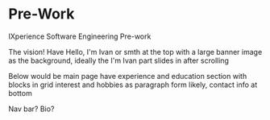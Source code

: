 # Pre-Work
 IXperience Software Engineering Pre-work


The vision!
Have Hello, I'm Ivan or smth at the top with a large banner image as the background, ideally the I'm Ivan part slides in after scrolling

Below would be main page
have experience and education section with blocks in grid 
interest and hobbies as paragraph form likely,
contact info at bottom

Nav bar?
Bio?